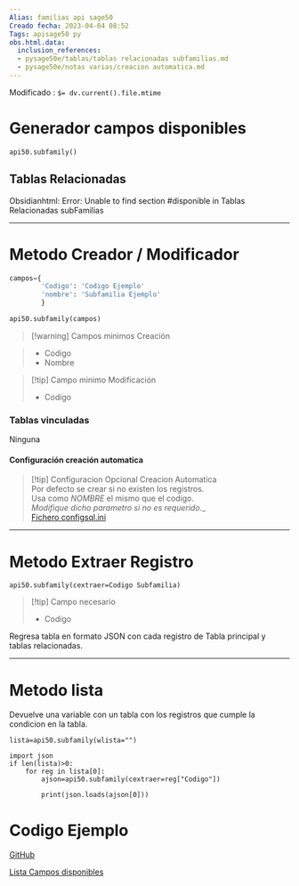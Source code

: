 ```yaml
---
Alias: familias api sage50
Creado fecha: 2023-04-04 08:52
Tags: apisage50 py
obs.html.data:
  inclusion_references:
  - pysage50e/tablas/tablas relacionadas subfamilias.md
  - pysage50e/notas varias/creacion automatica.md
---
```

   
Modificado : `$= dv.current().file.mtime`   
   
# Generador campos disponibles   
   
```
api50.subfamily()
```
   
   
## Tablas Relacionadas   
   

Obsidianhtml: Error: Unable to find section #disponible in Tablas Relacionadas subFamilias
   
   
   
------------------------   
# Metodo Creador / Modificador   
   
```python
campos={
	    'Codigo': 'Codigo Ejemplo'
		'nombre': 'Subfamilia Ejemplo'
		}

api50.subfamily(campos)
```
   
   
>[!warning] Campos minimos Creación   
   
>  - Codigo    
>  - Nombre    
   
   
>[!tip] Campo minimo Modificación   
>  - Codigo   
   
   
   
### Tablas vinculadas   
   
Ninguna   
   
   
   

#### Configuración creación automatica   
   
>[!tip] Configuracion Opcional Creacion Automatica   
>Por defecto se crear si no existen los registros.   
>Usa como *NOMBRE* el mismo que el codigo.   
> _Modifique dicho parametro si no es requerido.__   
>[Fichero configsql.ini](/not_created.md)
   
   
   
   
------------------------   
# Metodo Extraer Registro   
```
api50.subfamily(cextraer=Codigo Subfamilia)

```
   
   
>[!tip] Campo necesario    
>  - Codigo   
>     
   
Regresa tabla en formato JSON con cada registro de Tabla principal y  tablas relacionadas.   
   
   
------------------------   
# Metodo lista   
Devuelve  una variable con un tabla con los registros que cumple la condicion en la tabla.   
   
```
lista=api50.subfamily(wlista="")

import json
if len(lista)>0:  
	for reg in lista[0]:  
		ajson=api50.subfamily(cextraer=reg["Codigo"])  
		  
		print(json.loads(ajson[0]))

```
   
   
# Codigo Ejemplo   
   
[GitHub](https://github.com/wertyMSD/ejemplos_apiSAGE50/blob/master/vinculados-Subfamilia.py)   
   
[Lista Campos disponibles ](https://github.com/wertyMSD/ejemplos_apiSAGE50/blob/master/Subfamilia.txt)